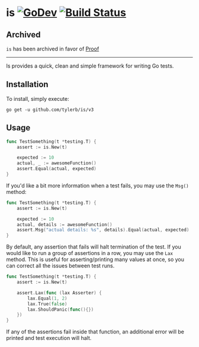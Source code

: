 # is [![GoDev](https://img.shields.io/static/v1?label=godev&message=documentation&color=informational&style=plastic&&url=https://pkg.go.dev/github.com/tylerb/is@v3.0.0?tab=doc)](https://pkg.go.dev/github.com/tylerb/is/v3@v3.0.0?tab=doc) [![Build Status](https://circleci.com/gh/tylerb/is/tree/v3.svg?style=shield&circle-token=94428439ffc6eda6471dc218471dab20985f444c)](https://circleci.com/gh/tylerb/is/tree/v3)

## Archived

`is` has been archived in favor of [Proof](https://github.com/tystil/proof)

-----------

Is provides a quick, clean and simple framework for writing Go tests.

## Installation

To install, simply execute:

```
go get -u github.com/tylerb/is/v3
```

## Usage

```go
func TestSomething(t *testing.T) {
	assert := is.New(t)

	expected := 10
	actual, _ := awesomeFunction()
	assert.Equal(actual, expected)
}
```

If you'd like a bit more information when a test fails, you may use the `Msg()` method:

```go
func TestSomething(t *testing.T) {
	assert := is.New(t)

	expected := 10
	actual, details := awesomeFunction()
	assert.Msg("actual details: %s", details).Equal(actual, expected)
}
```

By default, any assertion that fails will halt termination of the test. If you would like to run a group of assertions
in a row, you may use the `Lax` method. This is useful for asserting/printing many values at once, so you can correct
all the issues between test runs.

```go
func TestSomething(t *testing.T) {
	assert := is.New(t)

	assert.Lax(func (lax Asserter) {
		lax.Equal(1, 2)
		lax.True(false)
		lax.ShouldPanic(func(){})
	}) 
}
```

If any of the assertions fail inside that function, an additional error will be printed and test execution will halt.
